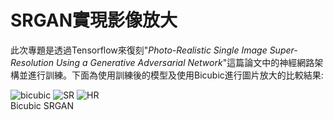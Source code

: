 # SRGAN實現影像放大
此次專題是透過Tensorflow來復刻"_Photo-Realistic Single Image Super-Resolution Using a Generative Adversarial Network_"這篇論文中的神經網路架構並進行訓練。下面為使用訓練後的模型及使用Bicubic進行圖片放大的比較結果:

![bicubic](https://github.com/jerry3107/SRGAN/assets/105486398/1fc4db37-f586-4eb9-b514-8b08ba4df46c) 
![SR](https://github.com/jerry3107/SRGAN/assets/105486398/a4c29aa2-218d-4dd7-af5e-314eb8ff1013) 
![HR](https://github.com/jerry3107/SRGAN/assets/105486398/0f131849-00ad-4d14-ae25-1b3d37784597)  
Bicubic            SRGAN
